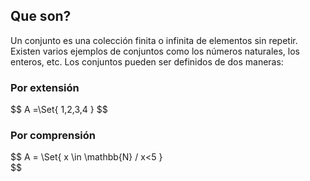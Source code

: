 ## Que son?

Un conjunto es una colección finita o infinita de elementos sin repetir. Existen varios ejemplos de conjuntos como los números naturales, los enteros, etc. Los conjuntos pueden ser definidos de dos maneras:

### Por extensión

$$
A =\Set{ 1,2,3,4 \}
$$

### Por comprensión

$$
A = \Set{ x \in \mathbb{N} / x<5 \}  
$$
